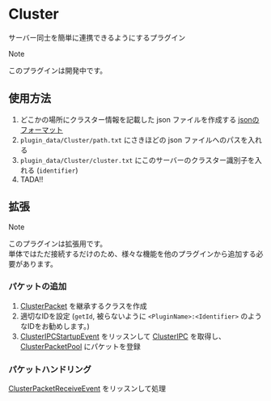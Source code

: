 # Cluster

サーバー同士を簡単に連携できるようにするプラグイン

> [!NOTE]
>
> このプラグインは開発中です。<br>

## 使用方法

1. どこかの場所にクラスター情報を記載した json ファイルを作成する [jsonのフォーマット](./CLUSTER_INFO.md)
2. `plugin_data/Cluster/path.txt` にさきほどの json ファイルへのパスを入れる
3. `plugin_data/Cluster/cluster.txt` にこのサーバーのクラスター識別子を入れる (`identifier`)
4. TADA!!

## 拡張

> [!NOTE]
>
> このプラグインは拡張用です。<br>
> 単体ではただ接続するだけのため、様々な機能を他のプラグインから追加する必要があります。<br>

### パケットの追加

1. [ClusterPacket](src/ipc/packet/ClusterPacket.php) を継承するクラスを作成
2. 適切なIDを設定 (`getId`, 被らないように `<PluginName>:<Identifier>` のようなIDをお勧めします。)
3. [ClusterIPCStartupEvent](src/event/ClusterIPCStartupEvent.php) をリッスンして [ClusterIPC](src/ipc/ClusterIPC.php)
   を取得し、[ClusterPacketPool](src/ipc/packet/ClusterPacketPool.php) にパケットを登録<br>

### パケットハンドリング

[ClusterPacketReceiveEvent](src/event/ClusterPacketReceiveEvent.php) をリッスンして処理
